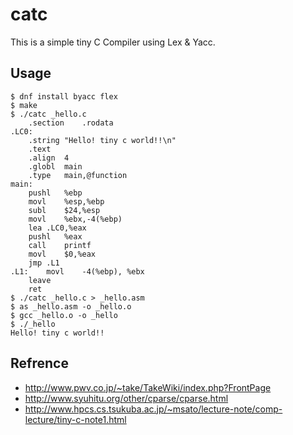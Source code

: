 # catc

This is a simple tiny C Compiler using Lex & Yacc.

## Usage

	$ dnf install byacc flex
	$ make
	$ ./catc _hello.c
		.section	.rodata
	.LC0:
		.string	"Hello! tiny c world!!\n"
		.text
		.align	4
		.globl	main
		.type	main,@function
	main:
		pushl	%ebp
		movl	%esp,%ebp
		subl	$24,%esp
		movl	%ebx,-4(%ebp)
		lea	.LC0,%eax
		pushl	%eax
		call	printf
		movl	$0,%eax
		jmp .L1
	.L1:	movl	-4(%ebp), %ebx
		leave
		ret
	$ ./catc _hello.c > _hello.asm
	$ as _hello.asm -o _hello.o
	$ gcc _hello.o -o _hello
	$ ./_hello
	Hello! tiny c world!!

## Refrence
- http://www.pwv.co.jp/~take/TakeWiki/index.php?FrontPage
- http://www.syuhitu.org/other/cparse/cparse.html
- http://www.hpcs.cs.tsukuba.ac.jp/~msato/lecture-note/comp-lecture/tiny-c-note1.html
